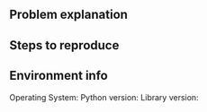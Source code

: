 ## Problem explanation

<!-- What is wrong? -->


## Steps to reproduce

<!-- If possible please show a minimal example to reproduce the issue -->

## Environment info

Operating System: <!-- e.g. Ubuntu 14.04, OSX 10.12 Sierra, Windows 10 -->
Python version: <!-- x.y.z (command: python --version) -->
Library version: <!-- x.y.z (command: pip freeze | grep stream-python) -->


